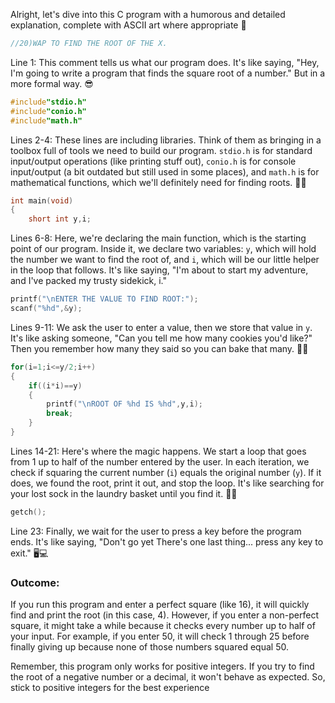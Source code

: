 Alright, let's dive into this C program with a humorous and detailed explanation, complete with ASCII art where appropriate 🚀

```c
//20)WAP TO FIND THE ROOT OF THE X.
```
Line 1: This comment tells us what our program does. It's like saying, "Hey, I'm going to write a program that finds the square root of a number." But in a more formal way. 😎

```c
#include"stdio.h"
#include"conio.h"
#include"math.h"
```
Lines 2-4: These lines are including libraries. Think of them as bringing in a toolbox full of tools we need to build our program. `stdio.h` is for standard input/output operations (like printing stuff out), `conio.h` is for console input/output (a bit outdated but still used in some places), and `math.h` is for mathematical functions, which we'll definitely need for finding roots. 🧰🔧

```c
int main(void)
{
    short int y,i;
```
Lines 6-8: Here, we're declaring the main function, which is the starting point of our program. Inside it, we declare two variables: `y`, which will hold the number we want to find the root of, and `i`, which will be our little helper in the loop that follows. It's like saying, "I'm about to start my adventure, and I've packed my trusty sidekick, i."

```c
printf("\nENTER THE VALUE TO FIND ROOT:");
scanf("%hd",&y);
```
Lines 9-11: We ask the user to enter a value, then we store that value in `y`. It's like asking someone, "Can you tell me how many cookies you'd like?" Then you remember how many they said so you can bake that many. 🍪✨

```c
for(i=1;i<=y/2;i++)
{
    if((i*i)==y)
    {
        printf("\nROOT OF %hd IS %hd",y,i);
        break;
    }
}
```
Lines 14-21: Here's where the magic happens. We start a loop that goes from 1 up to half of the number entered by the user. In each iteration, we check if squaring the current number (`i`) equals the original number (`y`). If it does, we found the root, print it out, and stop the loop. It's like searching for your lost sock in the laundry basket until you find it. 🧼👕

```c
getch();
```
Line 23: Finally, we wait for the user to press a key before the program ends. It's like saying, "Don't go yet There's one last thing... press any key to exit." 🖥️💻

### Outcome:

If you run this program and enter a perfect square (like 16), it will quickly find and print the root (in this case, 4). However, if you enter a non-perfect square, it might take a while because it checks every number up to half of your input. For example, if you enter 50, it will check 1 through 25 before finally giving up because none of those numbers squared equal 50.

Remember, this program only works for positive integers. If you try to find the root of a negative number or a decimal, it won't behave as expected. So, stick to positive integers for the best experience
